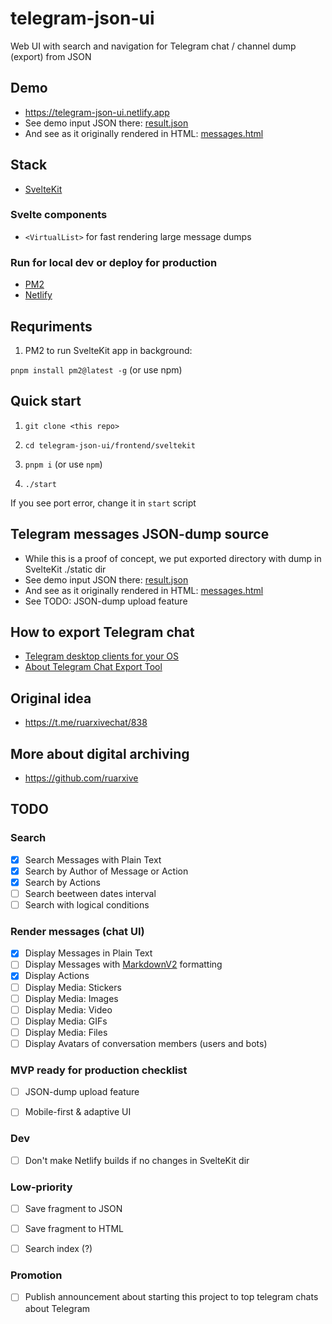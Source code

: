 # telegram-json-ui

Web UI with search and navigation for Telegram chat / channel dump (export) from JSON

## Demo

- https://telegram-json-ui.netlify.app
- See demo input JSON there: [result.json](https://telegram-json-ui.netlify.app/example/telegram-test-json/result.json)
- And see as it originally rendered in HTML: [messages.html](https://telegram-json-ui.netlify.app/example/telegram-test-html/messages.html)


## Stack

- [SvelteKit](https://kit.svelte.dev/)


### Svelte components

- `<VirtualList>` for fast rendering large message dumps


### Run for local dev or deploy for production

- [PM2](https://pm2.keymetrics.io/docs/usage/quick-start/)
- [Netlify](https://docs.netlify.com/configure-builds/common-configurations/sveltekit/)


## Requriments

1. PM2 to run SvelteKit app in background:

`pnpm install pm2@latest -g` (or use npm)


## Quick start

1. `git clone <this repo>`

2. `cd telegram-json-ui/frontend/sveltekit`

3. `pnpm i` (or use `npm`)

4. `./start`

If you see port error, change it in `start` script


## Telegram messages JSON-dump source

- While this is a proof of concept, we put exported directory with dump in SvelteKit ./static dir
- See demo input JSON there: [result.json](https://telegram-json-ui.netlify.app/example/telegram-test-json/result.json)
- And see as it originally rendered in HTML: [messages.html](https://telegram-json-ui.netlify.app/example/telegram-test-html/messages.html)
- See TODO: JSON-dump upload feature

## How to export Telegram chat

- [Telegram desktop clients for your OS](https://desktop.telegram.org/)
- [About Telegram Chat Export Tool](https://telegram.org/blog/export-and-more)


## Original idea

- https://t.me/ruarxivechat/838


## More about digital archiving

- https://github.com/ruarxive


## TODO

### Search

- [x] Search Messages with Plain Text
- [x] Search by Author of Message or Action
- [x] Search by Actions
- [ ] Search beetween dates interval
- [ ] Search with logical conditions

### Render messages (chat UI)

- [x] Display Messages in Plain Text
- [ ] Display Messages with [MarkdownV2](https://core.telegram.org/bots/api#markdownv2-style) formatting
- [x] Display Actions
- [ ] Display Media: Stickers
- [ ] Display Media: Images
- [ ] Display Media: Video
- [ ] Display Media: GIFs
- [ ] Display Media: Files
- [ ] Display Avatars of conversation members (users and bots)

### MVP ready for production checklist

- [ ] JSON-dump upload feature
- [ ] Mobile-first & adaptive UI


### Dev

- [ ] Don't make Netlify builds if no changes in SvelteKit dir

### Low-priority

- [ ] Save fragment to JSON
- [ ] Save fragment to HTML
- [ ] Search index (?)


### Promotion

- [ ] Publish announcement about starting this project to top telegram chats about Telegram
